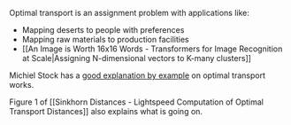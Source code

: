 Optimal transport is an assignment problem with applications like:
- Mapping deserts to people with preferences
- Mapping raw materials to production facilities
- [[An Image is Worth 16x16 Words - Transformers for Image Recognition at Scale|Assigning N-dimensional vectors to K-many clusters]]

Michiel Stock has a [good explanation by example](https://michielstock.github.io/posts/2017/2017-11-5-OptimalTransport) on optimal transport works.

Figure 1 of [[Sinkhorn Distances - Lightspeed Computation of Optimal Transport Distances]] also explains what is going on.